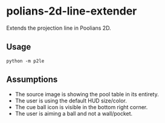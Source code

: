 # polians-2d-line-extender

Extends the projection line in Poolians 2D.

## Usage

```
python -m p2le
```

## Assumptions

* The source image is showing the pool table in its entirety.
* The user is using the default HUD size/color.
* The cue ball icon is visible in the bottom right corner.
* The user is aiming a ball and not a wall/pocket.
